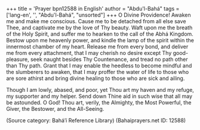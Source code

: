 +++
title = 'Prayer bpn12588 in English'
author = "Abdu'l-Bahá"
tags = ['lang-en', '', "Abdu'l-Bahá", "unsorted"]
+++
O Divine Providence!  Awaken me and make me conscious.  Cause me to be detached from all else save Thee, and captivate me by the love of Thy beauty.  Waft upon me the breath of the Holy Spirit, and suffer me to hearken to the call of the Abhá Kingdom.  Bestow upon me heavenly power, and kindle the lamp of the spirit within the innermost chamber of my heart.  Release me from every bond, and deliver me from every attachment, that I may cherish no desire except Thy good-pleasure, seek naught besides Thy Countenance, and tread no path other than Thy path.  Grant that I may enable the heedless to become mindful and the slumberers to awaken, that I may proffer the water of life to those who are sore athirst and bring divine healing to those who are sick and ailing.

Though I am lowly, abased, and poor, yet Thou art my haven and my refuge, my supporter and my helper.  Send down Thine aid in such wise that all may be astounded.  O God!  Thou art, verily, the Almighty, the Most Powerful, the Giver, the Bestower, and the All-Seeing.

(Source category: Bahá’í Reference Library)
(Bahaiprayers.net ID: 12588)
